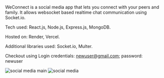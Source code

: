 WeConnect is a social media app that lets you connect with your peers and family. It allows websocket based realtime chat communication using Socket.io.


Tech used: React.js, Node.js, Express.js, MongoDB.

Hosted on: Render, Vercel.

Additional libraries used: Socket.io, Multer.

Checkout using Login credentials: newuser@gmail.com; password: newuser

![social media main](https://github.com/akankshaajoshi/we-connect/assets/91690660/93cd6692-4dc8-403e-b97e-8e22cc913296)
![social media](https://github.com/akankshaajoshi/we-connect/assets/91690660/acdadf83-5412-495b-8341-01ce7d8f4166)
